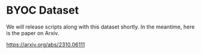 # BYOC Dataset

We will release scripts along with this dataset shortly. In the meantime, here is the paper on Arxiv.

https://arxiv.org/abs/2310.06111